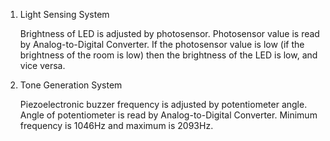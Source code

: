 1. Light Sensing System

	Brightness of LED is adjusted by photosensor. Photosensor value is read by Analog-to-Digital Converter. If the photosensor value is low (if the brightness of the room is low) then the brightness of the LED is low, and vice versa.

2. Tone Generation System

	Piezoelectronic buzzer frequency is adjusted by potentiometer angle. Angle of potentiometer is read by Analog-to-Digital Converter.
	Minimum frequency is 1046Hz and maximum is 2093Hz.
